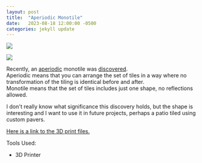 ```yaml
---
layout: post
title:  "Aperiodic Monotile"
date:   2023-08-18 12:00:00 -0500
categories: jekyll update
---
```


![][image-1]  

![][image-2]

Recently, an [aperiodic](https://en.wikipedia.org/wiki/Aperiodic_tiling) monotile was [discovered](https://arxiv.org/abs/2305.17743).   
Aperiodic means that you can arrange the set of tiles in a way where no transformation of the tiling is identical before and after.  
Monotile means that the set of tiles includes just one shape, no reflections allowed.  
  
I don't really know what significance this discovery holds, but the shape is interesting and I want to use it in future projects, perhaps a patio tiled using custom pavers.

[Here is a link to the 3D print files.](https://www.printables.com/model/556100-aperiodic-monotile)

Tools Used:
 - 3D Printer

[image-1]: /assets/image/2023-08-18-aperiodic-monotile/image1.jpg
[image-2]: /assets/image/2023-08-18-aperiodic-monotile/image2.webp